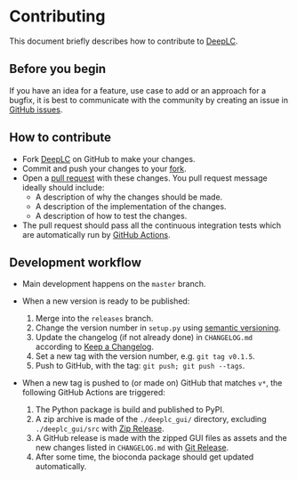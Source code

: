 # Contributing

This document briefly describes how to contribute to
[DeepLC](https://github.com/compomics/DeepLC).

## Before you begin

If you have an idea for a feature, use case to add or an approach for a bugfix,
it is best to communicate with the community by creating an issue in
[GitHub issues](https://github.com/compomics/DeepLC/issues).

## How to contribute

- Fork [DeepLC](https://github.com/compomics/DeepLC) on GitHub to
make your changes.
- Commit and push your changes to your
[fork](https://help.github.com/articles/pushing-to-a-remote/).
- Open a
[pull request](https://help.github.com/articles/creating-a-pull-request/)
with these changes. You pull request message ideally should include:
   - A description of why the changes should be made.
   - A description of the implementation of the changes.
   - A description of how to test the changes.
- The pull request should pass all the continuous integration tests which are
  automatically run by
  [GitHub Actions](https://github.com/compomics/DeepLC/actions).


## Development workflow

- Main development happens on the `master` branch.

- When a new version is ready to be published:

    1. Merge into the `releases` branch.
    2. Change the version number in `setup.py` using
    [semantic versioning](https://semver.org/).
    3. Update the changelog (if not already done) in `CHANGELOG.md` according to
    [Keep a Changelog](https://keepachangelog.com/en/1.0.0/).
    4. Set a new tag with the version number, e.g. `git tag v0.1.5`.
    5. Push to GitHub, with the tag: `git push; git push --tags`.

- When a new tag is pushed to (or made on) GitHub that matches `v*`, the
following GitHub Actions are triggered:

    1. The Python package is build and published to PyPI.
    2. A zip archive is made of the `./deeplc_gui/` directory, excluding
    `./deeplc_gui/src` with
    [Zip Release](https://github.com/marketplace/actions/zip-release).
    3. A GitHub release is made with the zipped GUI files as assets and the new
    changes listed in `CHANGELOG.md` with
    [Git Release](https://github.com/marketplace/actions/git-release).
    4. After some time, the bioconda package should get updated automatically.
